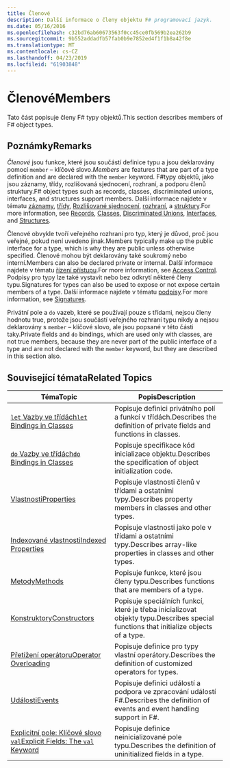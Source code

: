 ```yaml
---
title: Členové
description: Další informace o členy objektu F# programovací jazyk.
ms.date: 05/16/2016
ms.openlocfilehash: c32bd76ab60673563f0cc45ce0fb569b2ea262b9
ms.sourcegitcommit: 9b552addadfb57fab0b9e7852ed4f1f1b8a42f8e
ms.translationtype: MT
ms.contentlocale: cs-CZ
ms.lasthandoff: 04/23/2019
ms.locfileid: "61903848"
---
```

# <a name="members"></a><span data-ttu-id="449a5-103">Členové</span><span class="sxs-lookup"><span data-stu-id="449a5-103">Members</span></span>

<span data-ttu-id="449a5-104">Tato část popisuje členy F# typy objektů.</span><span class="sxs-lookup"><span data-stu-id="449a5-104">This section describes members of F# object types.</span></span>

## <a name="remarks"></a><span data-ttu-id="449a5-105">Poznámky</span><span class="sxs-lookup"><span data-stu-id="449a5-105">Remarks</span></span>

<span data-ttu-id="449a5-106">*Členové* jsou funkce, které jsou součástí definice typu a jsou deklarovány pomocí `member` – klíčové slovo.</span><span class="sxs-lookup"><span data-stu-id="449a5-106">*Members* are features that are part of a type definition and are declared with the `member` keyword.</span></span> <span data-ttu-id="449a5-107">F#typy objektů, jako jsou záznamy, třídy, rozlišovaná sjednocení, rozhraní, a podporu členů struktury.</span><span class="sxs-lookup"><span data-stu-id="449a5-107">F# object types such as records, classes, discriminated unions, interfaces, and structures support members.</span></span> <span data-ttu-id="449a5-108">Další informace najdete v tématu [záznamy](../records.md), [třídy](../classes.md), [Rozlišované sjednocení](../discriminated-Unions.md), [rozhraní](../interfaces.md), a [struktury](../structures.md).</span><span class="sxs-lookup"><span data-stu-id="449a5-108">For more information, see [Records](../records.md), [Classes](../classes.md), [Discriminated Unions](../discriminated-Unions.md), [Interfaces](../interfaces.md), and [Structures](../structures.md).</span></span>

<span data-ttu-id="449a5-109">Členové obvykle tvoří veřejného rozhraní pro typ, který je důvod, proč jsou veřejné, pokud není uvedeno jinak.</span><span class="sxs-lookup"><span data-stu-id="449a5-109">Members typically make up the public interface for a type, which is why they are public unless otherwise specified.</span></span> <span data-ttu-id="449a5-110">Členové mohou být deklarovány také soukromý nebo interní.</span><span class="sxs-lookup"><span data-stu-id="449a5-110">Members can also be declared private or internal.</span></span> <span data-ttu-id="449a5-111">Další informace najdete v tématu [řízení přístupu](../access-Control.md).</span><span class="sxs-lookup"><span data-stu-id="449a5-111">For more information, see [Access Control](../access-Control.md).</span></span> <span data-ttu-id="449a5-112">Podpisy pro typy lze také vystavit nebo bez odkrytí některé členy typu.</span><span class="sxs-lookup"><span data-stu-id="449a5-112">Signatures for types can also be used to expose or not expose certain members of a type.</span></span> <span data-ttu-id="449a5-113">Další informace najdete v tématu [podpisy](../signatures.md).</span><span class="sxs-lookup"><span data-stu-id="449a5-113">For more information, see [Signatures](../signatures.md).</span></span>

<span data-ttu-id="449a5-114">Privátní pole a `do` vazeb, které se používají pouze s třídami, nejsou členy hodnotu true, protože jsou součástí veřejného rozhraní typu nikdy a nejsou deklarovány s `member` – klíčové slovo, ale jsou popsané v této části taky.</span><span class="sxs-lookup"><span data-stu-id="449a5-114">Private fields and `do` bindings, which are used only with classes, are not true members, because they are never part of the public interface of a type and are not declared with the `member` keyword, but they are described in this section also.</span></span>

## <a name="related-topics"></a><span data-ttu-id="449a5-115">Související témata</span><span class="sxs-lookup"><span data-stu-id="449a5-115">Related Topics</span></span>

|<span data-ttu-id="449a5-116">Téma</span><span class="sxs-lookup"><span data-stu-id="449a5-116">Topic</span></span>|<span data-ttu-id="449a5-117">Popis</span><span class="sxs-lookup"><span data-stu-id="449a5-117">Description</span></span>|
|-----|-----------|
|[<span data-ttu-id="449a5-118">`let` Vazby ve třídách</span><span class="sxs-lookup"><span data-stu-id="449a5-118">`let` Bindings in Classes</span></span>](let-bindings-in-classes.md)|<span data-ttu-id="449a5-119">Popisuje definici privátního polí a funkcí v třídách.</span><span class="sxs-lookup"><span data-stu-id="449a5-119">Describes the definition of private fields and functions in classes.</span></span>|
|[<span data-ttu-id="449a5-120">`do` Vazby ve třídách</span><span class="sxs-lookup"><span data-stu-id="449a5-120">`do` Bindings in Classes</span></span>](do-bindings-in-classes.md)|<span data-ttu-id="449a5-121">Popisuje specifikace kód inicializace objektu.</span><span class="sxs-lookup"><span data-stu-id="449a5-121">Describes the specification of object initialization code.</span></span>|
|[<span data-ttu-id="449a5-122">Vlastnosti</span><span class="sxs-lookup"><span data-stu-id="449a5-122">Properties</span></span>](properties.md)|<span data-ttu-id="449a5-123">Popisuje vlastnosti členů v třídami a ostatními typy.</span><span class="sxs-lookup"><span data-stu-id="449a5-123">Describes property members in classes and other types.</span></span>|
|[<span data-ttu-id="449a5-124">Indexované vlastnosti</span><span class="sxs-lookup"><span data-stu-id="449a5-124">Indexed Properties</span></span>](indexed-properties.md)|<span data-ttu-id="449a5-125">Popisuje vlastnosti jako pole v třídami a ostatními typy.</span><span class="sxs-lookup"><span data-stu-id="449a5-125">Describes array-like properties in classes and other types.</span></span>|
|[<span data-ttu-id="449a5-126">Metody</span><span class="sxs-lookup"><span data-stu-id="449a5-126">Methods</span></span>](methods.md)|<span data-ttu-id="449a5-127">Popisuje funkce, které jsou členy typu.</span><span class="sxs-lookup"><span data-stu-id="449a5-127">Describes functions that are members of a type.</span></span>|
|[<span data-ttu-id="449a5-128">Konstruktory</span><span class="sxs-lookup"><span data-stu-id="449a5-128">Constructors</span></span>](constructors.md)|<span data-ttu-id="449a5-129">Popisuje speciálních funkcí, které je třeba inicializovat objekty typu.</span><span class="sxs-lookup"><span data-stu-id="449a5-129">Describes special functions that initialize objects of a type.</span></span>|
|[<span data-ttu-id="449a5-130">Přetížení operátoru</span><span class="sxs-lookup"><span data-stu-id="449a5-130">Operator Overloading</span></span>](../operator-overloading.md)|<span data-ttu-id="449a5-131">Popisuje definice pro typy vlastní operátory.</span><span class="sxs-lookup"><span data-stu-id="449a5-131">Describes the definition of customized operators for types.</span></span>|
|[<span data-ttu-id="449a5-132">Události</span><span class="sxs-lookup"><span data-stu-id="449a5-132">Events</span></span>](events.md)|<span data-ttu-id="449a5-133">Popisuje definici událostí a podpora ve zpracování událostí F#.</span><span class="sxs-lookup"><span data-stu-id="449a5-133">Describes the definition of events and event handling support in F#.</span></span>|
|[<span data-ttu-id="449a5-134">Explicitní pole: Klíčové slovo `val`</span><span class="sxs-lookup"><span data-stu-id="449a5-134">Explicit Fields: The `val` Keyword</span></span>](explicit-fields-the-val-keyword.md)|<span data-ttu-id="449a5-135">Popisuje definice neinicializované pole typu.</span><span class="sxs-lookup"><span data-stu-id="449a5-135">Describes the definition of uninitialized fields in a type.</span></span>|